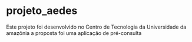 # projeto_aedes
Este projeto foi desenvolvido no Centro de Tecnologia da Universidade da amazônia  a proposta foi uma aplicação de pré-consulta
